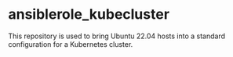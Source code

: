 # ansiblerole_kubecluster
This repository is used to bring Ubuntu 22.04 hosts into a standard configuration for a Kubernetes cluster. 
